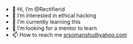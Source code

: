 - 👋 Hi, I’m @Rectifierid
- 👀 I’m interested in ethical hacking
- 🌱 I’m currently learning this
- 💞️ I’m looking for a mentor to learn
- 📫 How to reach me srsomanshu@yahoo.com

<!---
Rectifierid/Rectifierid is a ✨ special ✨ repository because its `README.md` (this file) appears on your GitHub profile.
You can click the Preview link to take a look at your changes.
--->
